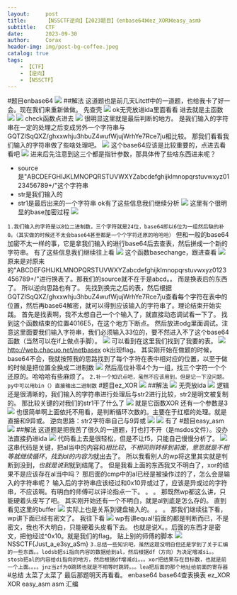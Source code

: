 ```yaml
---
layout:     post
title:      【NSSCTF逆向】【2023题目】《enbase64》《ez_XOR》《easy_asm》
subtitle:   CTF
date:       2023-09-30
author:     Corax
header-img: img/post-bg-coffee.jpeg
catalog: true
tags:
    - 【CTF】
    - 【逆向】
    - 【NSSCTF】
---
```


#题目enbase64
![](https://typora-1321221957.cos.ap-shanghai.myqcloud.com/image1/202311020135681.png)
##解法
这道题也是前几天Litctf中的一道题，也给我卡了好一会。现在我们来重新做做。
先查壳
![](https://typora-1321221957.cos.ap-shanghai.myqcloud.com/image1/202311020135682.png)
ok无壳放进ida里面看看
进去就是主函数
![](https://typora-1321221957.cos.ap-shanghai.myqcloud.com/image1/202311020135683.png)
![](https://typora-1321221957.cos.ap-shanghai.myqcloud.com/image1/202311020135684.png)
check函数点进去
![](https://typora-1321221957.cos.ap-shanghai.myqcloud.com/image1/202311020135685.png)
很明显这里就是最后判断的地方。
是我们输入的字符串在一定的处理之后变成另外一个字符串与GQTZlSqQXZ/ghxxwhju3hbuZ4wufWjujWrhYe7Rce7ju相比较。
那我们看看我们输入的字符串做了些啥处理吧。
![](https://typora-1321221957.cos.ap-shanghai.myqcloud.com/image1/202311020135686.png)
这个base64应该是比较重要的，点进去看看吧
![](https://typora-1321221957.cos.ap-shanghai.myqcloud.com/image1/202311020135687.png)
进来后先注意到这三个都是指针参数，那具体传了些啥东西进来呢？

* source是"ABCDEFGHIJKLMNOPQRSTUVWXYZabcdefghijklmnopqrstuvwxyz0123456789+/"这个字符串
* str是我们输入的
* str1是最后出来的一个字符串
ok有了这些信息我们继续分析
![](https://typora-1321221957.cos.ap-shanghai.myqcloud.com/image1/202311020135688.png)
这里有个很明显的base加密过程
![](https://typora-1321221957.cos.ap-shanghai.myqcloud.com/image1/202311020135689.png)

`1.我们输入的字符是以8位二进制数，三个字符就是24位，base64即以6位为一组然后缺的补0。（其实做的时候还不太会base64甚至都是一个个字符还原的哈哈哈）`
但和一般的base64加密不太一样的事，它是拿我们输入的进行base64后去查表，然后拼成一个新的字符串。
有了这些信息我们继续往上看
![](https://typora-1321221957.cos.ap-shanghai.myqcloud.com/image1/202311020135690.png)
这个函数basechange，跟进查看
![](https://typora-1321221957.cos.ap-shanghai.myqcloud.com/image1/202311020135691.png)
原来是对原来的"ABCDEFGHIJKLMNOPQRSTUVWXYZabcdefghijklmnopqrstuvwxyz0123456789+/"进行换表了。那我们的source就不在于是abcd。。
而是换表后的东西了。
所以逆向思路也有了。
先找到换完之后的表，然后根据GQTZlSqQXZ/ghxxwhju3hbuZ4wufWjujWrhYe7Rce7ju查看每个字符在表中的位置，然后再base64解密，就可以得到应该输入的字符串了。理论结束开始实践。
首先是找表啊，我不太想自己一个个输入了，就直接动态调试看一下了。
找到这个函数结束的位置4016E5，在这个地方下断点。
然后放进odg里面调试。注意这里面要我们输入字符串，我们必须输入33位的，要不然进入不了这个base64函数（当然可以在if上做点手脚）。
![](https://typora-1321221957.cos.ap-shanghai.myqcloud.com/image1/202311020135692.png)
可以看到在这里我们找到了我要的表。
![](https://typora-1321221957.cos.ap-shanghai.myqcloud.com/image1/202311020135693.png)
http://web.chacuo.net/netbasex
ok出现flag。
其实刚开始在做题的时候，base64不会，我就按照我的思路找到了每个字符在表中相对应的位置，以至于做的时候是把位置全换成二进制数
![](https://typora-1321221957.cos.ap-shanghai.myqcloud.com/image1/202311020135694.png)
然后高位补零4个为一组，找三个字符一个个还原的。哈哈哈有些麻烦了。
`2.补一个知识点吧，虽然不应该用到，但是记一下没问题。py中可以用bin（）直接输出二进制数`
#题目ez_XOR
![](https://typora-1321221957.cos.ap-shanghai.myqcloud.com/image1/202311020135695.png)
##解法
![](https://typora-1321221957.cos.ap-shanghai.myqcloud.com/image1/202311020135696.png)
无壳放ida
![](https://typora-1321221957.cos.ap-shanghai.myqcloud.com/image1/202311020135697.png)
逻辑还是很清晰的，我们输入的字符串进行处理后与str2进行比较，str2是明文被复制的。
那比较关键的对我们的str1干了什么了
![](https://typora-1321221957.cos.ap-shanghai.myqcloud.com/image1/202311020135698.png)
就是它函数XOR 还有一个参数是3
![](https://typora-1321221957.cos.ap-shanghai.myqcloud.com/image1/202311020135699.png)
也很简单啊上面依托不用看，是判断循环次数的。主要在于红框的处理。就是直接和9异或。
逆向思路：str2字符串自己与9异或
![](https://typora-1321221957.cos.ap-shanghai.myqcloud.com/image1/202311020135700.png)
![](https://typora-1321221957.cos.ap-shanghai.myqcloud.com/image1/202311020135701.png)
有了
#题目easy_asm
![](https://typora-1321221957.cos.ap-shanghai.myqcloud.com/image1/202311020135702.png)
##解法
这道题是把我苦了很久的一道题，打也打不开（是msdos文件）。没办法直接扔进ida
![](https://typora-1321221957.cos.ap-shanghai.myqcloud.com/image1/202311020135703.png)
代码看上去是很轻松，但是不让f5，只能自己慢慢分析了。
![](https://typora-1321221957.cos.ap-shanghai.myqcloud.com/image1/202311020135704.png)
这串代码是关键，把al当中的内容和$相比较，不相同则转移到前面，意思就是不相等就继续循环，找到al的内容为$就出去了。
所以我看别人的wp将这里其实就是判断到没到$，也就是说到$就到结尾了。
但是我看上面的东西我又不明白了，xor的结果不是应该存在al当中吗？
那后面的cmp中的al已经是被操作过的了，怎么会是输入的字符串呢？
输入后的字符串应该经过和0x10异或过了，应该是异或过的字符串，不应该啊。有明白的师傅可以评论指点一下。
。
。
那既然wp都这么讲，只能硬着头皮写了吧。
其实刚开始还有一个不明白，就是al到底是怎么存的。
直到看见这里的buffer
![](https://typora-1321221957.cos.ap-shanghai.myqcloud.com/image1/202311020135705.png)
实际上也是关系到键盘输入的。
。
。
那我们继续往下看，wp讲下面已经有密文了。
我往下看
![](https://typora-1321221957.cos.ap-shanghai.myqcloud.com/image1/202311020135706.png)
wp有讲equal!前面的都是判断而已，不是密文，我也不大明白，只能硬着头皮看下去。
也就是说X。。后面的东西才是密文，把他经过^0x10。就是我们的flag。
贴上别的师傅的脚本
![](https://typora-1321221957.cos.ap-shanghai.myqcloud.com/image1/202311020135707.png)
NSSCTF{Just_a_e3sy_aSm}
`3.总结一些知识吧，虽然这题没明白但还是学到了关于汇编的一些东西。。lodsb把si指向内容的数据给到al，然后根据df（方向）为决定增减si。。stosb把al的内容给di指向的地方，然后根据df增减di。。。xor把结果存在目标数，也就是前一个上面。。。。jnz当zf为0跳转也就是不相等时跳转。。。lea把后面的那个地址给前面的寄存器`
#总结
太菜了太菜了 最后那题明天再看看。
enbase64 base64查表换表
ez_XOR XOR
easy_asm asm 汇编